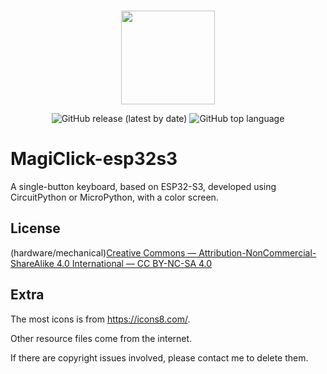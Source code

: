 
<p align="center">
    <br>
    <img src="https://avatars.githubusercontent.com/u/117961102" width="150"/>
    <br>
</p>
<p align="center">   
    <img alt="GitHub release (latest by date)" src="https://img.shields.io/github/v/release/MakerM0/MagiClick">
    <img alt="GitHub top language" src="https://img.shields.io/github/languages/top/MakerM0/MagiClick">  
</p>


# MagiClick-esp32s3
A single-button keyboard, based on ESP32-S3, developed using CircuitPython or MicroPython, with a color screen.



 





## License

(hardware/mechanical)[Creative Commons — Attribution-NonCommercial-ShareAlike 4.0 International — CC BY-NC-SA 4.0](https://creativecommons.org/licenses/by-nc-sa/4.0/)



## Extra

The most icons is from https://icons8.com/.

Other resource files come from the internet. 

If there are copyright issues involved, please contact me to delete them.
